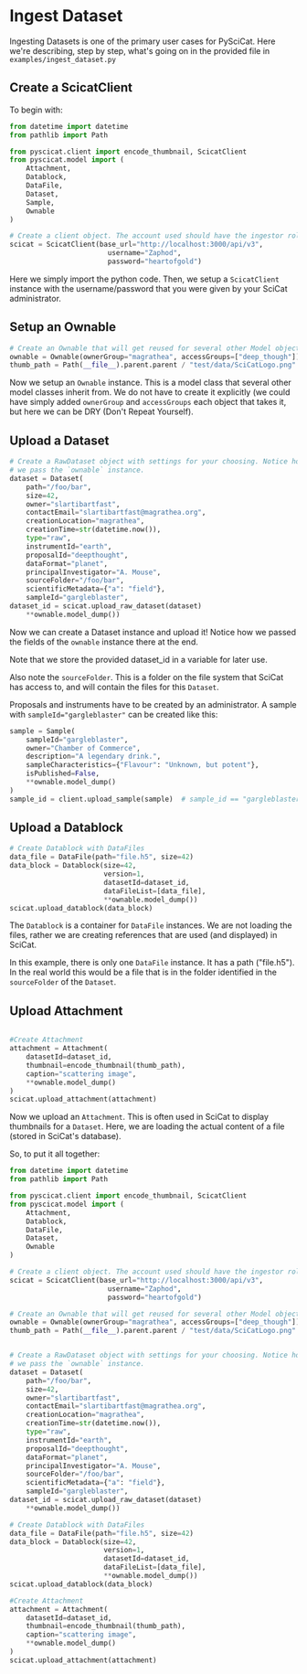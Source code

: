 # Ingest Dataset
Ingesting Datasets is one of the primary user cases for PySciCat. Here we're describing, step by step, what's going on in the provided file in `examples/ingest_dataset.py`

## Create a ScicatClient
To begin with:
```python
from datetime import datetime
from pathlib import Path

from pyscicat.client import encode_thumbnail, ScicatClient
from pyscicat.model import (
    Attachment,
    Datablock,
    DataFile,
    Dataset,
    Sample,
    Ownable
)

# Create a client object. The account used should have the ingestor role in SciCat
scicat = ScicatClient(base_url="http://localhost:3000/api/v3",
                        username="Zaphod",
                        password="heartofgold")
```
Here we simply import the python code. Then, we setup a `ScicatClient` instance with the username/password that you were given by your SciCat administrator.

## Setup an Ownable

```python
# Create an Ownable that will get reused for several other Model objects
ownable = Ownable(ownerGroup="magrathea", accessGroups=["deep_though"])
thumb_path = Path(__file__).parent.parent / "test/data/SciCatLogo.png"
```
Now we setup an `Ownable` instance. This is a model class that several other model classes inherit from. We do not have to create it explicitly (we could have simply added `ownerGroup` and `accessGroups` each object that takes it, but here we can be DRY (Don't Repeat Yourself).

## Upload a Dataset

```python
# Create a RawDataset object with settings for your choosing. Notice how
# we pass the `ownable` instance.
dataset = Dataset(
    path="/foo/bar",
    size=42,
    owner="slartibartfast",
    contactEmail="slartibartfast@magrathea.org",
    creationLocation="magrathea",
    creationTime=str(datetime.now()),
    type="raw",
    instrumentId="earth",
    proposalId="deepthought",
    dataFormat="planet",
    principalInvestigator="A. Mouse",
    sourceFolder="/foo/bar",
    scientificMetadata={"a": "field"},
    sampleId="gargleblaster",
dataset_id = scicat.upload_raw_dataset(dataset)
    **ownable.model_dump())
```
Now we can create a Dataset instance and upload it! Notice how we passed the fields of the `ownable` instance there at the end.

Note that we store the provided dataset_id in a variable for later use.

Also note the `sourceFolder`. This is a folder on the file system that SciCat has access to, and will contain the files for this `Dataset`.

Proposals and instruments have to be created by an administrator. A sample with `sampleId="gargleblaster"` can be created like this:
```python
sample = Sample(
    sampleId="gargleblaster",
    owner="Chamber of Commerce",
    description="A legendary drink.",
    sampleCharacteristics={"Flavour": "Unknown, but potent"},
    isPublished=False,
    **ownable.model_dump()
)
sample_id = client.upload_sample(sample)  # sample_id == "gargleblaster"
```

## Upload a Datablock

```python
# Create Datablock with DataFiles
data_file = DataFile(path="file.h5", size=42)
data_block = Datablock(size=42,
                       version=1,
                       datasetId=dataset_id,
                       dataFileList=[data_file],
                       **ownable.model_dump())
scicat.upload_datablock(data_block)
```
The `Datablock` is a container for `DataFile` instances. We are not loading the files, rather we are creating references that are used (and displayed) in SciCat. 

In this example, there is only one `DataFile` instance. It has a path ("file.h5"). In the real world this would be a file that is in the folder identified in the `sourceFolder` of the `Dataset`.

## Upload Attachment
```python 

#Create Attachment
attachment = Attachment(
    datasetId=dataset_id,
    thumbnail=encode_thumbnail(thumb_path),
    caption="scattering image",
    **ownable.model_dump()
)
scicat.upload_attachment(attachment)
```
Now we upload an `Attachment`. This is often used in SciCat to display thumbnails for a `Dataset`. Here, we are loading the actual content of a file (stored in SciCat's database). 

So, to put it all together:
```python
from datetime import datetime
from pathlib import Path

from pyscicat.client import encode_thumbnail, ScicatClient
from pyscicat.model import (
    Attachment,
    Datablock,
    DataFile,
    Dataset,
    Ownable
)

# Create a client object. The account used should have the ingestor role in SciCat
scicat = ScicatClient(base_url="http://localhost:3000/api/v3",
                        username="Zaphod",
                        password="heartofgold")

# Create an Ownable that will get reused for several other Model objects
ownable = Ownable(ownerGroup="magrathea", accessGroups=["deep_though"])
thumb_path = Path(__file__).parent.parent / "test/data/SciCatLogo.png"


# Create a RawDataset object with settings for your choosing. Notice how
# we pass the `ownable` instance.
dataset = Dataset(
    path="/foo/bar",
    size=42,
    owner="slartibartfast",
    contactEmail="slartibartfast@magrathea.org",
    creationLocation="magrathea",
    creationTime=str(datetime.now()),
    type="raw",
    instrumentId="earth",
    proposalId="deepthought",
    dataFormat="planet",
    principalInvestigator="A. Mouse",
    sourceFolder="/foo/bar",
    scientificMetadata={"a": "field"},
    sampleId="gargleblaster",
dataset_id = scicat.upload_raw_dataset(dataset)
    **ownable.model_dump())

# Create Datablock with DataFiles
data_file = DataFile(path="file.h5", size=42)
data_block = Datablock(size=42,
                       version=1,
                       datasetId=dataset_id,
                       dataFileList=[data_file],
                       **ownable.model_dump())
scicat.upload_datablock(data_block)

#Create Attachment
attachment = Attachment(
    datasetId=dataset_id,
    thumbnail=encode_thumbnail(thumb_path),
    caption="scattering image",
    **ownable.model_dump()
)
scicat.upload_attachment(attachment)

```